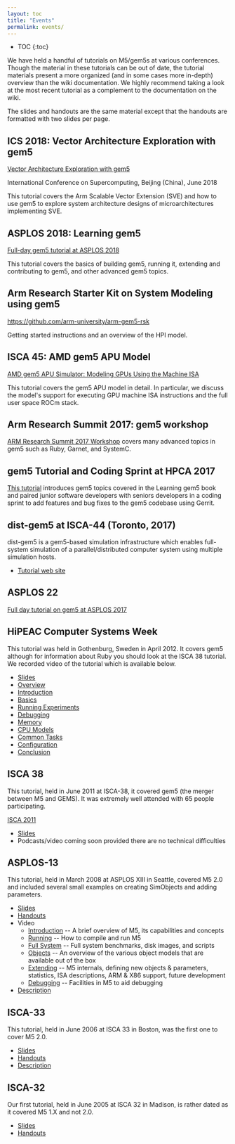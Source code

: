 ```yaml
---
layout: toc
title: "Events"
permalink: events/
---
```

* TOC
{:toc}

We have held a handful of tutorials on M5/gem5s at various conferences. Though
the material in these tutorials can be out of date, the tutorial
materials present a more organized (and in some cases more in-depth)
overview than the wiki documentation. We highly recommend taking a look
at the most recent tutorial as a complement to the documentation on the
wiki.

The slides and handouts are the same material except that the handouts
are formatted with two slides per page.

## ICS 2018: Vector Architecture Exploration with gem5

[Vector Architecture Exploration with
gem5](ics-2018)

International Conference on Supercomputing, Beijing (China), June 2018

This tutorial covers the Arm Scalable Vector Extension (SVE) and how to
use gem5 to explore system architecture designs of microarchitectures
implementing SVE.

## ASPLOS 2018: Learning gem5

[Full-day gem5 tutorial at ASPLOS 2018](asplos-2018)

This tutorial covers the basics of building gem5, running it, extending and contributing to gem5, and other advanced gem5 topics.

## Arm Research Starter Kit on System Modeling using gem5

<https://github.com/arm-university/arm-gem5-rsk>

Getting started instructions and an overview of the HPI model.

## ISCA 45: AMD gem5 APU Model

[AMD gem5 APU Simulator: Modeling GPUs Using the Machine
ISA](isca-2018)

This tutorial covers the gem5 APU model in detail. In particular, we
discuss the model's support for executing GPU machine ISA instructions
and the full user space ROCm stack.

## Arm Research Summit 2017: gem5 workshop

[ARM Research Summit 2017
Workshop](arm-summit-2017) covers many
advanced topics in gem5 such as Ruby, Garnet, and SystemC.

## gem5 Tutorial and Coding Sprint at HPCA 2017

[This tutorial](hpca-2017) introduces gem5 topics covered in the Learning gem5 book and paired junior software developers with seniors developers in a coding sprint to add features and bug fixes to the gem5 codebase using Gerrit.

## dist-gem5 at ISCA-44 (Toronto, 2017)

dist-gem5 is a gem5-based simulation infrastructure which enables
full-system simulation of a parallel/distributed computer system using
multiple simulation hosts.

  - [Tutorial web
    site](dist-gem5)

## ASPLOS 22

[Full day tutorial on gem5 at
ASPLOS 2017](asplos-2017)

## HiPEAC Computer Systems Week

This tutorial was held in Gothenburg, Sweden in April 2012. It covers
gem5 although for information about Ruby you should look at the ISCA 38
tutorial. We recorded video of the tutorial which is available
    below.

  - [Slides](http://gem5.org/dist/tutorials/hipeac2012/gem5_hipeac.pdf)
  - [Overview](http://gem5.org/dist/tutorials/hipeac2012/01.overview.m4v)
  - [Introduction](http://gem5.org/dist/tutorials/hipeac2012/02.introduction.m4v)
  - [Basics](http://gem5.org/dist/tutorials/hipeac2012/03.basics.m4v)
  - [Running
    Experiments](http://gem5.org/dist/tutorials/hipeac2012/04.running_experiment.m4v)
  - [Debugging](http://gem5.org/dist/tutorials/hipeac2012/05.debugging.m4v)
  - [Memory](http://gem5.org/dist/tutorials/hipeac2012/06.memory.m4v)
  - [CPU
    Models](http://gem5.org/dist/tutorials/hipeac2012/07.cpu_models.m4v)
  - [Common
    Tasks](http://gem5.org/dist/tutorials/hipeac2012/08.common_tasks.m4v)
  - [Configuration](http://gem5.org/dist/tutorials/hipeac2012/09.configuration.m4v)
  - [Conclusion](http://gem5.org/dist/tutorials/hipeac2012/10.conclusions.m4v)

## ISCA 38

This tutorial, held in June 2011 at ISCA-38, it covered gem5 (the merger
between M5 and GEMS). It was extremely well attended with 65 people
participating.

[ISCA 2011](isca-2011)

  - [Slides](http://www.gem5.org/dist/tutorials/isca_pres_2011.pdf)
  - Podcasts/video coming soon provided there are no technical
    difficulties

## ASPLOS-13

This tutorial, held in March 2008 at ASPLOS XIII in Seattle, covered M5
2.0 and included several small examples on creating SimObjects and
adding parameters.

  - [Slides](http://dist.gem5.org/dist/tutorials/asplos_pres.pdf)
  - [Handouts](http://dist.gem5.org/dist/tutorials/asplos_hand.pdf)
  - Video
      - [Introduction](http://dist.gem5.org/dist/tutorials/introduction.mov)
        -- A brief overview of M5, its capabilities and concepts
      - [Running](http://dist.gem5.org/dist/tutorials/running.mov) --
        How to compile and run M5
      - [Full
        System](http://dist.gem5.org/dist/tutorials/fullsystem.mov) --
        Full system benchmarks, disk images, and scripts
      - [Objects](http://dist.gem5.org/dist/tutorials/objects.mov) -- An
        overview of the various object models that are available out of
        the box
      - [Extending](http://dist.gem5.org/dist/tutorials/extending.mov)
        -- M5 internals, defining new objects & parameters, statistics,
        ISA descriptions, ARM & X86 support, future development
      - [Debugging](http://dist.gem5.org/dist/tutorials/debugging.mov)
        -- Facilities in M5 to aid debugging
  - [Description](asplos-2008)

## ISCA-33

This tutorial, held in June 2006 at ISCA 33 in Boston, was the first one
to cover M5 2.0.

  - [Slides](http://dist.gem5.org/dist/tutorials/isca_pres.pdf)
  - [Handouts](http://dist.gem5.org/dist/tutorials/isca_hand.pdf)
  - [Description](isca-2006)

## ISCA-32

Our first tutorial, held in June 2005 at ISCA 32 in Madison, is rather
dated as it covered M5 1.X and not 2.0.

  - [Slides](http://dist.gem5.org/dist/tutorials/tutorial.ppt)
  - [Handouts](http://dist.gem5.org/dist/tutorials/tutorial.pdf)
